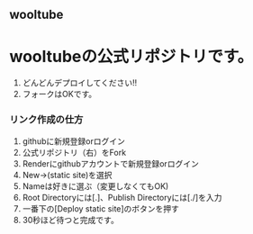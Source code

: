 ## wooltube
# wooltubeの公式リポジトリです。
1. どんどんデプロイしてください!!
2. フォークはOKです。
### リンク作成の仕方
1. githubに新規登録orログイン
2. 公式リポジトリ（右）をFork
3. Renderにgithubアカウントで新規登録orログイン
4. New→(static site)を選択
5. Nameは好きに選ぶ（変更しなくてもOK)
6. Root Directoryには[.]、Publish Directoryには[./]を入力
7. 一番下の[Deploy static site]のボタンを押す
8. 30秒ほど待つと完成です。
